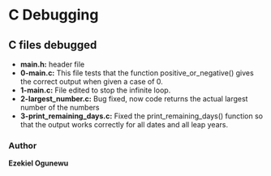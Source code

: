 # C Debugging
## C files debugged

- **main.h:** header file
- **0-main.c:** This file tests that the function positive_or_negative() gives the correct output when given a case of 0.
- **1-main.c:** File edited to stop the infinite loop.
- **2-largest_number.c:** Bug fixed, now code returns the actual largest number of the numbers
- **3-print_remaining_days.c:** Fixed the print_remaining_days() function so that the output works correctly for all dates and all leap years.

### Author
**Ezekiel Ogunewu**
